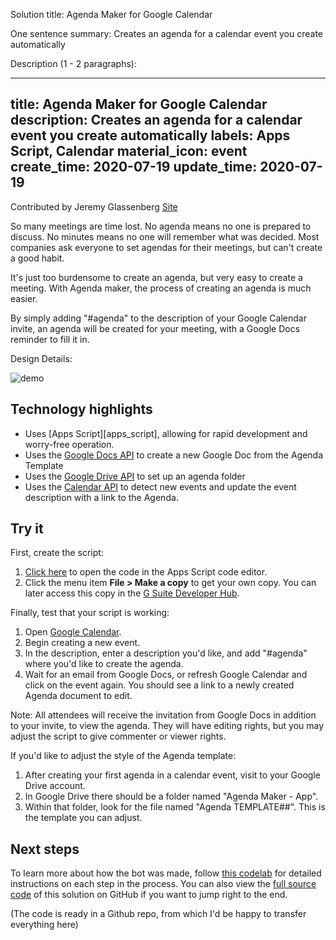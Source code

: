 Solution title: Agenda Maker for Google Calendar

One sentence summary: Creates an agenda for a calendar event you create automatically

Description (1 - 2 paragraphs):

---
title: Agenda Maker for Google Calendar
description: Creates an agenda for a calendar event you create automatically
labels: Apps Script,  Calendar
material_icon: event
create_time: 2020-07-19
update_time: 2020-07-19
---

Contributed by Jeremy Glassenberg [Site](https://www.apistrategist.com)

So many meetings are time lost. No agenda means no one is prepared to discuss. No minutes means no one will remember what was decided. Most companies ask everyone to set agendas for their meetings, but can't create a good habit.

It's just too burdensome to create an agenda, but very easy to create a meeting. With Agenda maker, the process of creating an agenda is much easier.

By simply adding "#agenda" to the description of your Google Calendar invite, an agenda will be created for your meeting, with a Google Docs reminder to fill it in.

Design Details:


![demo](screenshot.png)

## Technology highlights

- Uses [Apps Script][apps_script], allowing for rapid
  development and worry-free operation.
- Uses the [Google Docs API][gdocs_api] to create a new Google Doc from the Agenda Template
- Uses the [Google Drive API][gdrive_api] to set up an agenda folder
- Uses the [Calendar API][calendar_api] to detect new events and update the event description with a link to the Agenda.

[app_script]: https://developers.google.com/apps-script/
[gdrive_api]: https://developers.google.com/drive/api/
[gdocs_api]: https://developers.google.com/docs/api/
[calendar_api]: https://developers.google.com/calendar/

## Try it

First, create the script:

1.  [Click here][code] to open the code in the Apps Script code editor.
2.  Click the menu item **File > Make a copy** to get your own copy. You can
    later access this copy in the [G Suite Developer Hub][hub].

[code]: https://script.google.com/home/projects/1YJjo1s8TUnbGlYUOYSUw4Y30R0uihSMw4Yz-V6UGfr4Wbll4ETXNohD8/edit
[hub]: https://script.google.com


Finally, test that your script is working:

1.  Open [Google Calendar][calendar].
2.  Begin creating a new event.
3.  In the description, enter a description you'd like, and add "#agenda" where you'd like to create the agenda.
4. Wait for an email from Google Docs, or refresh Google Calendar and click on the event again. You should see a link to a newly created Agenda document to edit.

Note: All attendees will receive the invitation from Google Docs in addition to your invite, to view the agenda.  They will have editing rights, but you may adjust the script to give commenter or viewer rights.

[calendar]: https://calendar.google.com

If you'd like to adjust the style of the Agenda template:
1. After creating your first agenda in a calendar event, visit to your Google Drive account.
2. In Google Drive there should be a folder named "Agenda Maker - App".
3. Within that folder, look for the file named "Agenda TEMPLATE##".  This is the template you can adjust.



## Next steps

To learn more about how the bot was made, follow [this codelab][codelab] for
detailed instructions on each step in the process. You can also view the
[full source code][github] of this solution on GitHub if you want to jump right
to the end.

[codelab]: https://codelabs.developers.google.com/codelabs/
[github]: https://github.com/googlecodelabs/

(The code is ready in a Github repo, from which I'd be happy to transfer everything here)
